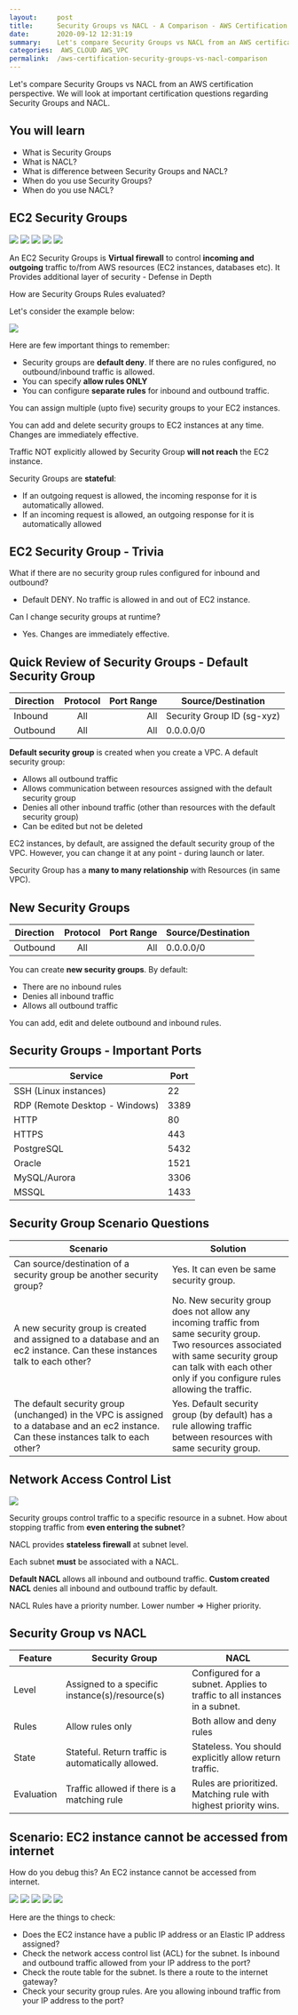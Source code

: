 ```yaml
---
layout:     post
title:      Security Groups vs NACL - A Comparison - AWS Certification Cheat Sheet
date:       2020-09-12 12:31:19
summary:    Let's compare Security Groups vs NACL from an AWS certification perspective. We will look at important certification questions regarding Security Groups and NACL. 
categories:  AWS_CLOUD AWS_VPC
permalink:  /aws-certification-security-groups-vs-nacl-comparison
---
```


Let's compare Security Groups vs NACL from an AWS certification perspective. We will look at important certification questions regarding Security Groups and NACL.

## You will learn
- What is Security Groups 
- What is NACL?
- What is difference between Security Groups and NACL?
- When do you use Security Groups?
- When do you use NACL?



## EC2 Security Groups

![](./images/aws/00-icons/user.png)
![](./images/arrowbi.png)
![](./images/aws/00-icons/securitygroup.png)
![](./images/arrowbi.png)
![](./images/aws/00-icons/ec2instance.png)

An EC2 Security Groups is **Virtual firewall** to control **incoming and outgoing** traffic to/from AWS resources (EC2 instances, databases etc). It Provides additional layer of security - Defense in Depth

How are Security Groups Rules evaluated?

Let's consider the example below:

![](./images/aws/security-group-example.png)

Here are few important things to remember:
- Security groups are **default deny**. If there are no rules configured, no outbound/inbound traffic is allowed.
- You can specify **allow rules ONLY**
- You can configure **separate rules** for inbound and outbound traffic.

You can assign multiple (upto five) security groups to your EC2 instances. 

You can add and delete security groups to EC2 instances at any time. Changes are immediately effective.

Traffic NOT explicitly allowed by Security Group **will not reach** the EC2 instance.

Security Groups are **stateful**:
- If an outgoing request is allowed, the incoming response for it is automatically allowed. 
- If an incoming request is allowed, an outgoing response for it is automatically allowed

## EC2 Security Group - Trivia

What if there are no security group rules configured for inbound and outbound?
- Default DENY. No traffic is allowed in and out of EC2 instance.

Can I change security groups at runtime?
- Yes. Changes are immediately effective.

## Quick Review of Security Groups - Default Security Group

| Direction | Protocol | Port Range | Source/Destination   |
|--|:--:|--:|--|
| Inbound   |    All   |        All | Security Group ID (sg-xyz) |
| Outbound  |    All   |        All | 0.0.0.0/0            |

**Default security group** is created when you create a VPC. A default security group:
- Allows all outbound traffic
- Allows communication between resources assigned with the default security group
- Denies all other inbound traffic (other than resources with the default security group)
- Can be edited but not be deleted

EC2 instances, by default, are assigned the default security group of the VPC. However, you can change it at any point - during launch or later.

Security Group has a **many to many relationship** with Resources (in same VPC).

## New Security Groups

| Direction | Protocol | Port Range | Source/Destination   |
|--|:--:|--:|--|
| Outbound  |    All   |        All | 0.0.0.0/0            |

You can create **new security groups**. By default:
- There are no inbound rules 
- Denies all inbound traffic
- Allows all outbound traffic

You can add, edit and delete outbound and inbound rules.

## Security Groups - Important Ports
 
| Service |Port  | 
|--|--|
| SSH (Linux instances)  | 22  |
| RDP (Remote Desktop - Windows)  | 3389  |
| HTTP   | 80  |
| HTTPS   | 443  |
| PostgreSQL   | 5432  |
| Oracle   | 1521  |
| MySQL/Aurora   | 3306  |
| MSSQL   | 1433  |

## Security Group Scenario Questions
 
| Scenario | Solution  |
|--|--|
| Can source/destination of a security group be another security group?| Yes. It can even be same security group.| 
|A new security group is created and assigned to a database and an ec2 instance. Can these instances talk to each other?| No. New security group does not allow any incoming traffic from same security group. <BR/>Two resources associated with same security group can talk with each other only if you configure rules allowing the traffic.|
|The default security group (unchanged) in the VPC is assigned to a database and an ec2 instance. Can these instances talk to each other?|Yes. Default security group (by default) has a rule allowing traffic between resources with same security group.|

## Network Access Control List
![](/images/aws/00-icons/nacl.png)
 
Security groups control traffic to a specific resource in a subnet. How about stopping traffic from **even entering the subnet**?

NACL provides **stateless firewall** at subnet level. 

Each subnet **must** be associated with a NACL.

**Default NACL** allows all inbound and outbound traffic. **Custom created NACL** denies all inbound and outbound traffic by default.

NACL Rules have a priority number.  Lower number => Higher priority.

## Security Group vs NACL

|Feature | Security Group                                     |NACL                                                                      |
|--|--|--|
|Level | Assigned to a specific instance(s)/resource(s)     | Configured for a subnet. Applies to traffic to all instances in a subnet. |
|Rules | Allow rules only                                   | Both allow and deny rules                                                 |
|State | Stateful. Return traffic is automatically allowed. | Stateless. You should explicitly allow return traffic.                    |
|Evaluation | Traffic allowed if there is a matching rule        | Rules are prioritized. Matching rule with highest priority wins.          |

## Scenario: EC2 instance cannot be accessed from internet 

How do you debug this? An EC2 instance cannot be accessed from internet.

![](/images/aws/00-icons/nacl.png)
![](/images/aws/00-icons/subnet.png)
![](/images/aws/00-icons/securitygroup.png)
![](/images/aws/00-icons/ec2.png)
![](/images/aws/00-icons/elasticip.png)

Here are the things to check:
- Does the EC2 instance have a public IP address or an Elastic IP address assigned?
- Check the network access control list (ACL) for the subnet. Is inbound and outbound traffic allowed from your IP address to the port?
- Check the route table for the subnet. Is there a route to the internet gateway? 
- Check your security group rules. Are you allowing inbound traffic from your IP address to the port?
